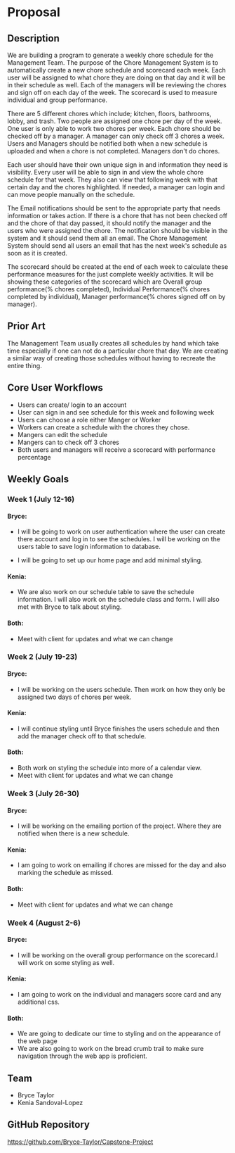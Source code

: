 # Proposal
## Description
We are building a program to generate a weekly chore schedule for the Management Team. The purpose of the Chore Management System is to automatically create a new chore schedule and scorecard each week. Each user will be assigned to what chore they are doing on that day and it will be in their schedule as well. Each of the managers will be reviewing the chores and sign off on each day of the week. The scorecard is used to measure individual and group performance. 

There are 5 different chores which include; kitchen, floors, bathrooms, lobby, and trash. Two people are assigned one chore per day of the week. One user is only able to work two chores per week. Each chore should be checked off by a manager. A manager can only check off 3 chores a week. Users and Managers should be notified both when a new schedule is uploaded and when a chore is not completed. Managers don't do chores.

Each user should have their own unique sign in and information they need is visibility. Every user will be able to sign in and view the whole chore schedule for that week. They also can view that following week with that certain day and the chores highlighted. If needed, a manager can login and can move people manually on the schedule. 

The Email notifications should be sent to the appropriate party that needs information or takes action. If there is a chore that has not been checked off and the chore of that day passed, it should notify the manager and the users who were assigned the chore. The notification should be visible in the system and it should send them all an email. The Chore Management System should send all users an email that has the next week's schedule as soon as it is created.

The scorecard should be created at the end of each week to calculate these performance measures for the just complete weekly activities. It will be showing these categories of the scorecard which are Overall group performance(% chores completed), Individual Performance(% chores completed by individual), Manager performance(% chores signed off on by manager).

## Prior Art
The Management Team usually creates all schedules by hand which take time especially if one can 
not do a particular chore that day. We are creating a similar way of creating those schedules 
without having to recreate the entire thing. 
## Core User Workflows
- Users can create/ login to an account
- User can sign in and see schedule for this week and following week
- Users can choose a role either Manger or Worker
- Workers can create a schedule with the chores they chose.
- Mangers can edit the schedule
- Mangers can to check off 3 chores
- Both users and managers will receive a scorecard with performance percentage
## Weekly Goals
### Week 1 (July 12-16)
#### Bryce:
- I will be going to work on user authentication where the user can create there account 
  and log in to see the schedules. I will be working on the users table to save login information to database.
  
- I will be going to set up our home page and add minimal styling.

#### Kenia:
- We are also work on our schedule table to save the schedule information. I will also work on the schedule class and
form. I will also met with Bryce to talk about styling.
#### Both:
- Meet with client for updates and what we can change 

### Week 2 (July 19-23)
#### Bryce:
- I will be working on the users schedule. Then work on how they only be assigned two days of chores per week.
#### Kenia: 
- I will continue styling until Bryce finishes the users schedule and then add the manager check off to that schedule.

#### Both:
- Both work on styling the schedule into more of a calendar view.
- Meet with client for updates and what we can change

### Week 3 (July 26-30)

#### Bryce: 
- I will be working on the emailing portion of the project. Where they are notified when there is a new schedule.
#### Kenia: 
- I am going to work on emailing if chores are missed for the day and also marking the schedule as missed.

#### Both:
- Meet with client for updates and what we can change

### Week 4 (August 2-6)
#### Bryce:
- I will be working on the overall group performance on the scorecard.I will work on some styling as well.
#### Kenia: 
- I am going to work on the individual and managers score card and any additional css.
#### Both:
- We are going to dedicate our time to styling and on the appearance of the web page
- We are also going to work on the bread crumb trail to make sure navigation through the 
web app is proficient. 
  
## Team
- Bryce Taylor
- Kenia Sandoval-Lopez

## GitHub Repository 
https://github.com/Bryce-Taylor/Capstone-Project

